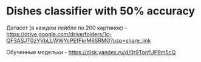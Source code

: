 # Dishes classifier with 50% accuracy

Датасет (в каждом лейбле по 200 картинок) - https://drive.google.com/drive/folders/1c-QF3ASJT0zYVbLLWWYcPEfFkrM6SRMG?usp=share_link

Обученные модельки - https://disk.yandex.ru/d/0r9TonfUP9m5cQ
